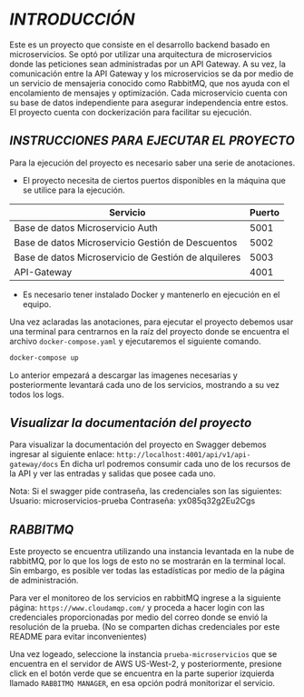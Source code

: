 # _INTRODUCCIÓN_
Este es un proyecto que consiste en el desarrollo backend basado en microservicios. Se optó por utilizar una arquitectura de microservicios donde las peticiones sean administradas por un API Gateway. A su vez, la comunicación entre la API Gateway y los microservicios se da por medio de un servicio de mensajeria conocido como RabbitMQ, que nos ayuda con el encolamiento de mensajes y optimización. Cada microservicio cuenta con su base de datos independiente para asegurar independencia entre estos. El proyecto cuenta con dockerización para facilitar su ejecución.

## _INSTRUCCIONES PARA EJECUTAR EL PROYECTO_
Para la ejecución del proyecto es necesario saber una serie de anotaciones.
- El proyecto necesita de ciertos puertos disponibles en la máquina que se utilice para la ejecución.

| Servicio | Puerto |
| ------ | ------ |
| Base de datos Microservicio Auth | 5001 |
|Base de datos Microservicio Gestión de Descuentos | 5002 |
| Base de datos Microservicio de Gestión de alquileres | 5003 |
| API-Gateway | 4001 |

- Es necesario tener instalado Docker y mantenerlo en ejecución en el equipo.

Una vez aclaradas las anotaciones, para ejecutar el proyecto debemos usar una terminal para centrarnos en la raíz del proyecto donde se encuentra el archivo `docker-compose.yaml` y ejecutaremos el siguiente comando.

```sh
docker-compose up
```

Lo anterior empezará a descargar las imagenes necesarias y posteriormente levantará cada uno de los servicios, mostrando a su vez todos los logs. 

## _Visualizar la documentación del proyecto_

Para visualizar la documentación del proyecto en Swagger debemos ingresar al siguiente enlace: `http://localhost:4001/api/v1/api-gateway/docs`
En dicha url podremos consumir cada uno de los recursos de la API y ver las entradas y salidas que posee cada uno.

Nota: Si el swagger pide contraseña, las credenciales son las siguientes:
Usuario: microservicios-prueba
Contraseña: yx085q32g2Eu2Cgs

## _RABBITMQ_
Este proyecto se encuentra utilizando una instancia levantada en la nube de rabbitMQ, por lo que los logs de esto no se mostrarán en la terminal local. Sin embargo, es posible ver todas las estadísticas por medio de la página de administración.

Para ver el monitoreo de los servicios en rabbitMQ ingrese a la siguiente página:
`https://www.cloudamqp.com/` y proceda a hacer login con las credenciales proporcionadas por medio del correo donde se envió la resolución de la prueba. (No se comparten dichas credenciales por este README para evitar inconvenientes)

Una vez logeado, seleccione la instancia `prueba-microservicios` que se encuentra en el servidor de AWS US-West-2, y posteriormente, presione click en el botón verde que se encuentra en la parte superior izquierda llamado `RABBITMQ MANAGER`, en esa opción podrá monitorizar el servicio.